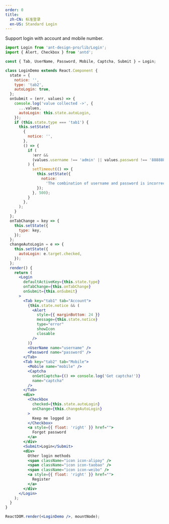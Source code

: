 ```yaml
---
order: 0
title:
  zh-CN: 标准登录
  en-US: Standard Login
---
```


Support login with account and mobile number.

```jsx
import Login from 'ant-design-pro/lib/Login';
import { Alert, Checkbox } from 'antd';

const { Tab, UserName, Password, Mobile, Captcha, Submit } = Login;

class LoginDemo extends React.Component {
  state = {
    notice: '',
    type: 'tab2',
    autoLogin: true,
  };
  onSubmit = (err, values) => {
    console.log('value collected ->', {
      ...values,
      autoLogin: this.state.autoLogin,
    });
    if (this.state.type === 'tab1') {
      this.setState(
        {
          notice: '',
        },
        () => {
          if (
            !err &&
            (values.username !== 'admin' || values.password !== '888888')
          ) {
            setTimeout(() => {
              this.setState({
                notice:
                  'The combination of username and password is incorrect!',
              });
            }, 500);
          }
        },
      );
    }
  };
  onTabChange = key => {
    this.setState({
      type: key,
    });
  };
  changeAutoLogin = e => {
    this.setState({
      autoLogin: e.target.checked,
    });
  };
  render() {
    return (
      <Login
        defaultActiveKey={this.state.type}
        onTabChange={this.onTabChange}
        onSubmit={this.onSubmit}
      >
        <Tab key="tab1" tab="Account">
          {this.state.notice && (
            <Alert
              style={{ marginBottom: 24 }}
              message={this.state.notice}
              type="error"
              showIcon
              closable
            />
          )}
          <UserName name="username" />
          <Password name="password" />
        </Tab>
        <Tab key="tab2" tab="Mobile">
          <Mobile name="mobile" />
          <Captcha
            onGetCaptcha={() => console.log('Get captcha!')}
            name="captcha"
          />
        </Tab>
        <div>
          <Checkbox
            checked={this.state.autoLogin}
            onChange={this.changeAutoLogin}
          >
            Keep me logged in
          </Checkbox>
          <a style={{ float: 'right' }} href="">
            Forgot password
          </a>
        </div>
        <Submit>Login</Submit>
        <div>
          Other login methods
          <span className="icon icon-alipay" />
          <span className="icon icon-taobao" />
          <span className="icon icon-weibo" />
          <a style={{ float: 'right' }} href="">
            Register
          </a>
        </div>
      </Login>
    );
  }
}

ReactDOM.render(<LoginDemo />, mountNode);
```

<style>
#scaffold-src-components-Login-demo-basic .icon {
  display: inline-block;
  width: 24px;
  height: 24px;
  background: url('https://gw.alipayobjects.com/zos/rmsportal/itDzjUnkelhQNsycranf.svg');
  margin-left: 16px;
  vertical-align: middle;
  cursor: pointer;
}
#scaffold-src-components-Login-demo-basic .icon-alipay {
  background-position: -24px 0;
}
#scaffold-src-components-Login-demo-basic .icon-alipay:hover {
  background-position: 0 0;
}
#scaffold-src-components-Login-demo-basic .icon-taobao {
  background-position: -24px -24px;
}
#scaffold-src-components-Login-demo-basic .icon-taobao:hover {
  background-position: 0 -24px;
}
#scaffold-src-components-Login-demo-basic .icon-weibo {
  background-position: -24px -48px;
}
#scaffold-src-components-Login-demo-basic .icon-weibo:hover {
  background-position: 0 -48px;
}
</style>
